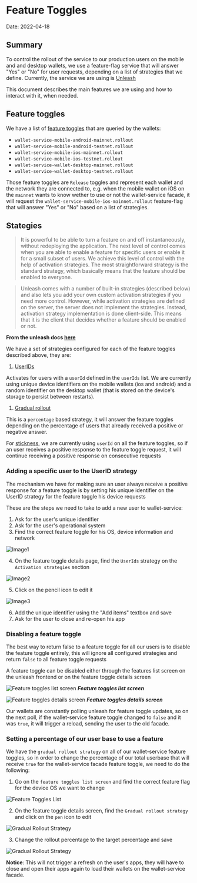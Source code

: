 # Feature Toggles

Date: 2022-04-18

## Summary

To control the rollout of the service to our production users on the mobile and and desktop wallets, we use a feature-flag service that will answer "Yes" or "No" for user requests, depending on a list of strategies that we define. Currently, the service we are using is [Unleash](https://www.getunleash.io/)

This document describes the main features we are using and how to interact with it, when needed.

## Feature toggles

We have a list of [feature toggles](https://docs.getunleash.io/advanced/feature_toggle_types) that are queried by the wallets:

* `wallet-service-mobile-android-mainnet.rollout`
* `wallet-service-mobile-android-testnet.rollout`
* `wallet-service-mobile-ios-mainnet.rollout`
* `wallet-service-mobile-ios-testnet.rollout`
* `wallet-service-wallet-desktop-mainnet.rollout`
* `wallet-service-wallet-desktop-testnet.rollout`

Those feature toggles are `Release` toggles and represent each wallet and the network they are connected to, e.g. when the mobile wallet on iOS on the `mainnet` wants to know wether to use or not the wallet-service facade, it will request the `wallet-service-mobile-ios-mainnet.rollout` feature-flag that will answer "Yes" or "No" based on a list of strategies.


## Stategies

> It is powerful to be able to turn a feature on and off instantaneously, without redeploying the application. The next level of control comes when you are able to enable a feature for specific users or enable it for a small subset of users. We achieve this level of control with the help of activation strategies. The most straightforward strategy is the standard strategy, which basically means that the feature should be enabled to everyone.

> Unleash comes with a number of built-in strategies (described below) and also lets you add your own custom activation strategies if you need more control. However, while activation strategies are defined on the server, the server does not implement the strategies. Instead, activation strategy implementation is done client-side. This means that it is the client that decides whether a feature should be enabled or not.

**From the unleash docs [here](https://docs.getunleash.io/user_guide/activation_strategy#userids)**

We have a set of strategies configured for each of the feature toggles described above, they are:


1. [UserIDs](https://docs.getunleash.io/user_guide/activation_strategy#userids)

Activates for users with a `userId` defined in the `userIds` list. We are currently using unique device identifiers on the mobile wallets (ios and android) and a random identifier on the desktop wallet (that is stored on the device's storage to persist between restarts).

1. [Gradual rollout](https://docs.getunleash.io/user_guide/activation_strategy#gradual-rollout)

This is a `percentage` based strategy, it will answer the feature toggles depending on the percentage of users that already received a positive or negative answer. 

For [stickness](https://docs.getunleash.io/advanced/stickiness), we are currently using `userId` on all the feature toggles, so if an user receives a positive response to the feature toggle request, it will continue receiving a positive response on consecutive requests

### Adding a specific user to the UserID strategy

The mechanism we have for making sure an user always receive a positive response for a feature toggle is by setting his unique identifier on the UserID strategy for the feature toggle his device requests

These are the steps we need to take to add a new user to wallet-service:

1. Ask for the user's unique identifier
2. Ask for the user's operational system
3. Find the correct feature toggle for his OS, device information and network

![Image1](images/feature-toggle-img1.jpg)

4. On the feature toggle details page, find the `UserIds` strategy on the `Activation strategies` section

![Image2](images/feature-toggle-img2.jpg)

5. Click on the pencil icon to edit it

![Image3](images/feature-toggle-img3.jpg)

6. Add the unique identifier using the "Add items" textbox and save
7. Ask for the user to close and re-open his app


### Disabling a feature toggle

The best way to return false to a feature toggle for all our users is to disable the feature toggle entirely, this will ignore all configured strategies and return `false` to all feature toggle requests

A feature toggle can be disabled either through the features list screen on the unleash frontend or on the feature toggle details screen

![Feature toggles list screen](images/feature-toggle-img4.jpg)
***Feature toggles list screen***

![Feature toggles details screen](images/feature-toggle-img5.jpg)
***Feature toggles details screen***

Our wallets are constantly polling unleash for feature toggle updates, so on the next poll, if the wallet-service feature toggle changed to `false` and it was `true`, it will trigger a reload, sending the user to the old facade.

### Setting a percentage of our user base to use a feature

We have the `gradual rollout strategy` on all of our wallet-service feature toggles, so in order to change the percentage of our total userbase that will receive `true` for the wallet-service facade feature toggle, we need to do the following:

1. Go on the `feature toggles list screen` and find the correct feature flag for the device OS we want to change

![Feature Toggles List](images/feature-toggle-img1.jpg)

2. On the feature toggle details screen, find the `Gradual rollout strategy` and click on the `pen` icon to edit

![Gradual Rollout Strategy](images/feature-toggle-img7.jpg)

3. Change the rollout percentage to the target percentage and save

![Gradual Rollout Strategy](images/feature-toggle-img6.jpg)

**Notice**: This will not trigger a refresh on the user's apps, they will have to close and open their apps again to load their wallets on the wallet-service facade.

